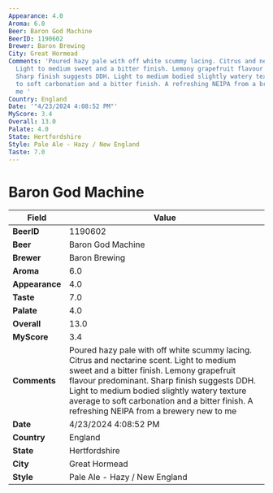 ```yaml
---
Appearance: 4.0
Aroma: 6.0
Beer: Baron God Machine
BeerID: 1190602
Brewer: Baron Brewing
City: Great Hormead
Comments: 'Poured hazy pale with off white scummy lacing. Citrus and nectarine scent.
  Light to medium sweet and a bitter finish. Lemony grapefruit flavour predominant.
  Sharp finish suggests DDH. Light to medium bodied slightly watery texture average
  to soft carbonation and a bitter finish. A refreshing NEIPA from a brewery new to
  me '
Country: England
Date: '"4/23/2024 4:08:52 PM"'
MyScore: 3.4
Overall: 13.0
Palate: 4.0
State: Hertfordshire
Style: Pale Ale - Hazy / New England
Taste: 7.0
---
```


# Baron God Machine

| Field         | Value |
|---------------|-------|
| **BeerID** | 1190602 |
| **Beer** | Baron God Machine |
| **Brewer** | Baron Brewing |
| **Aroma** | 6.0 |
| **Appearance** | 4.0 |
| **Taste** | 7.0 |
| **Palate** | 4.0 |
| **Overall** | 13.0 |
| **MyScore** | 3.4 |
| **Comments** | Poured hazy pale with off white scummy lacing. Citrus and nectarine scent. Light to medium sweet and a bitter finish. Lemony grapefruit flavour predominant. Sharp finish suggests DDH. Light to medium bodied slightly watery texture average to soft carbonation and a bitter finish. A refreshing NEIPA from a brewery new to me  |
| **Date** | 4/23/2024 4:08:52 PM |
| **Country** | England |
| **State** | Hertfordshire |
| **City** | Great Hormead |
| **Style** | Pale Ale - Hazy / New England |
